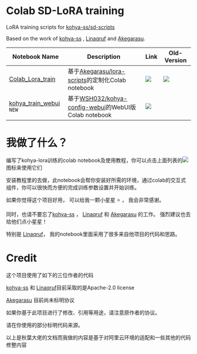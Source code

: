 # Colab SD-LoRA training


LoRA training scripts for [kohya-ss/sd-scripts](https://github.com/kohya-ss/sd-scripts.git)

Based on the work of [kohya-ss](https://github.com/kohya-ss/sd-scripts) , [Linaqruf](https://github.com/Linaqruf/kohya-trainer) and [Akegarasu](https://github.com/Akegarasu/lora-scripts).

| Notebook Name | Description | Link | Old-Version |
| --- | --- | --- | --- |
| [Colab_Lora_train](https://github.com/WSH032/lora-scripts/) | 基于[Akegarasu/lora-scripts](https://github.com/Akegarasu/lora-scripts)的定制化Colab notebook | [![](https://img.shields.io/static/v1?message=Open%20in%20Colab&logo=googlecolab&labelColor=5c5c5c&color=0f80c1&label=%20&style=flat)](https://colab.research.google.com/github/WSH032/lora-scripts/blob/main/Colab_Lora_train.ipynb) | [![](https://img.shields.io/static/v1?message=Older%20Version&logo=googlecolab&labelColor=5c5c5c&color=e74c3c&label=%20&style=flat)](https://colab.research.google.com/drive/1_f0qJdM43BSssNJWtgjIlk9DkIzLPadx) | 
| [kohya_train_webui](https://github.com/WSH032/kohya-config-webui) `NEW` | 基于[WSH032/kohya-config-webui](https://github.com/WSH032/kohya-config-webui)的WebUI版Colab notebook | [![](https://img.shields.io/static/v1?message=Open%20in%20Colab&logo=googlecolab&labelColor=5c5c5c&color=0f80c1&label=%20&style=flat)](https://colab.research.google.com/github/WSH032/kohya-config-webui/blob/main/kohya_train_webui.ipynb) |

# 我做了什么？

编写了kohya-lora训练的colab notebook及使用教程，你可以点击上面列表的![](https://img.shields.io/static/v1?message=Open%20in%20Colab&logo=googlecolab&labelColor=5c5c5c&color=0f80c1&label=%20&style=flat)图标来使用它们

安装教程里的去做，此notebook会帮你安装好所需的环境，通过colab的交互式组件，你可以很快而方便的完成训练参数设置并开始训练。

如果你觉得这个项目好用， 可以给我一颗小星星 ⭐ ， 我会非常感谢。

同时，也请不要忘了[kohya-ss](https://github.com/kohya-ss/sd-scripts) ， [Linaqruf](https://github.com/Linaqruf/kohya-trainer) 和 [Akegarasu](https://github.com/Akegarasu/lora-scripts) 的工作。 强烈建议也去给他们点小星星！

特别是 [Linaqruf](https://github.com/Linaqruf/kohya-trainer)， 我的notebook里面采用了很多来自他项目的代码和思路。

# Credit

这个项目使用了如下的三位作者的代码

[kohya-ss](https://github.com/kohya-ss/sd-scripts) 和 [Linaqruf](https://github.com/Linaqruf/kohya-trainer)目前采取的是Apache-2.0 license

[Akegarasu](https://github.com/Akegarasu/lora-scripts) 目前尚未标明协议

如果你基于此项目进行了修改、引用等用途，请注意原作者的协议。

请在你使用的部分标明代码来源。


以上是秋葉大佬的文档而我做的内容是基于对阿里云环境的适配和一些其他的代码修整内容

